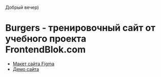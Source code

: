 Добрый вечер)
 # Burgers - тренировочный сайт от учебного проекта FrontendBlok.com

* [Макет сайта Figma](https://www.figma.com/file/8muxUNt1PwGH5byQR6LZG8/Burgers-Menu-Responsive?node-id=0%3A99)
* [Демо сайта](https://annblok.github.io/Module01-Burger/menu.html)
